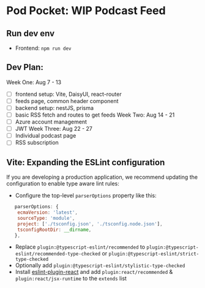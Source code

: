 # Pod Pocket: WIP Podcast Feed
## Run dev env
* Frontend: `npm run dev`

## Dev Plan:
Week One: Aug 7 - 13
- [ ] frontend setup: Vite, DaisyUI, react-router
- [ ] feeds page, common header component
- [ ] backend setup: nestJS, prisma
- [ ] basic RSS fetch and routes to get feeds
Week Two: Aug 14 - 21
- [ ] Azure account management
- [ ] JWT
Week Three: Aug 22 - 27
- [ ] Individual podcast page
- [ ] RSS subscription

## Vite: Expanding the ESLint configuration

If you are developing a production application, we recommend updating the configuration to enable type aware lint rules:

- Configure the top-level `parserOptions` property like this:

```js
   parserOptions: {
    ecmaVersion: 'latest',
    sourceType: 'module',
    project: ['./tsconfig.json', './tsconfig.node.json'],
    tsconfigRootDir: __dirname,
   },
```

- Replace `plugin:@typescript-eslint/recommended` to `plugin:@typescript-eslint/recommended-type-checked` or `plugin:@typescript-eslint/strict-type-checked`
- Optionally add `plugin:@typescript-eslint/stylistic-type-checked`
- Install [eslint-plugin-react](https://github.com/jsx-eslint/eslint-plugin-react) and add `plugin:react/recommended` & `plugin:react/jsx-runtime` to the `extends` list
